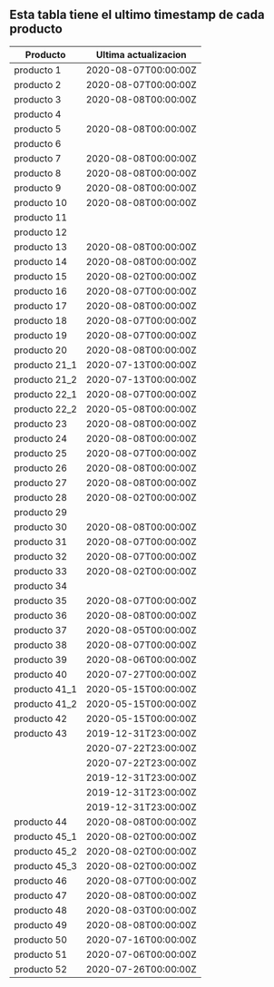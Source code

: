 ## Esta tabla tiene el ultimo timestamp de cada producto
|Producto|Ultima actualizacion |
|------ |------ |
|producto 1|2020-08-07T00:00:00Z|
|producto 2|2020-08-07T00:00:00Z|
|producto 3|2020-08-08T00:00:00Z|
|producto 4|
|producto 5|2020-08-08T00:00:00Z|
|producto 6|
|producto 7|2020-08-08T00:00:00Z|
|producto 8|2020-08-08T00:00:00Z|
|producto 9|2020-08-08T00:00:00Z|
|producto 10|2020-08-08T00:00:00Z|
|producto 11|
|producto 12|
|producto 13|2020-08-08T00:00:00Z|
|producto 14|2020-08-08T00:00:00Z|
|producto 15|2020-08-02T00:00:00Z|
|producto 16|2020-08-07T00:00:00Z|
|producto 17|2020-08-08T00:00:00Z|
|producto 18|2020-08-07T00:00:00Z|
|producto 19|2020-08-07T00:00:00Z|
|producto 20|2020-08-08T00:00:00Z|
|producto 21_1|2020-07-13T00:00:00Z|
|producto 21_2|2020-07-13T00:00:00Z|
|producto 22_1|2020-08-07T00:00:00Z|
|producto 22_2|2020-05-08T00:00:00Z|
|producto 23|2020-08-08T00:00:00Z|
|producto 24|2020-08-08T00:00:00Z|
|producto 25|2020-08-07T00:00:00Z|
|producto 26|2020-08-08T00:00:00Z|
|producto 27|2020-08-08T00:00:00Z|
|producto 28|2020-08-02T00:00:00Z|
|producto 29|
|producto 30|2020-08-08T00:00:00Z|
|producto 31|2020-08-07T00:00:00Z|
|producto 32|2020-08-07T00:00:00Z|
|producto 33|2020-08-02T00:00:00Z|
|producto 34|
|producto 35|2020-08-07T00:00:00Z|
|producto 36|2020-08-08T00:00:00Z|
|producto 37|2020-08-05T00:00:00Z|
|producto 38|2020-08-07T00:00:00Z|
|producto 39|2020-08-06T00:00:00Z|
|producto 40|2020-07-27T00:00:00Z|
|producto 41_1|2020-05-15T00:00:00Z|
|producto 41_2|2020-05-15T00:00:00Z|
|producto 42|2020-05-15T00:00:00Z|
|producto 43|2019-12-31T23:00:00Z|
| |2020-07-22T23:00:00Z|
| |2020-07-22T23:00:00Z|
| |2019-12-31T23:00:00Z|
| |2019-12-31T23:00:00Z|
| |2019-12-31T23:00:00Z|
|producto 44|2020-08-08T00:00:00Z|
|producto 45_1|2020-08-02T00:00:00Z|
|producto 45_2|2020-08-02T00:00:00Z|
|producto 45_3|2020-08-02T00:00:00Z|
|producto 46|2020-08-07T00:00:00Z|
|producto 47|2020-08-08T00:00:00Z|
|producto 48|2020-08-03T00:00:00Z|
|producto 49|2020-08-08T00:00:00Z|
|producto 50|2020-07-16T00:00:00Z|
|producto 51|2020-07-06T00:00:00Z|
|producto 52|2020-07-26T00:00:00Z|
